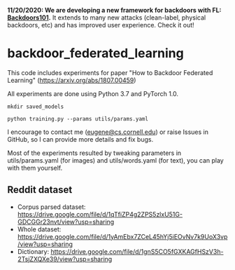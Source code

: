 **11/20/2020: We are developing a new framework for backdoors with FL: [Backdoors101](https://github.com/ebagdasa/backdoors101).**
It extends to many new attacks (clean-label, physical backdoors, etc) and has improved user experience. Check it out!

# backdoor_federated_learning
This code includes experiments for paper "How to Backdoor Federated Learning" (https://arxiv.org/abs/1807.00459)


All experiments are done using Python 3.7 and PyTorch 1.0.

```mkdir saved_models```

```python training.py --params utils/params.yaml```


I encourage to contact me (eugene@cs.cornell.edu) or raise Issues in GitHub, so I can provide more details and fix bugs. 

Most of the experiments resulted by tweaking parameters in utils/params.yaml (for images) 
and utils/words.yaml (for text), you can play with them yourself.

## Reddit dataset
* Corpus parsed dataset: https://drive.google.com/file/d/1qTfiZP4g2ZPS5zlxU51G-GDCGGr23nvt/view?usp=sharing 
* Whole dataset: https://drive.google.com/file/d/1yAmEbx7ZCeL45hYj5iEOvNv7k9UoX3vp/view?usp=sharing
* Dictionary: https://drive.google.com/file/d/1gnS5CO5fGXKAGfHSzV3h-2TsjZXQXe39/view?usp=sharing



